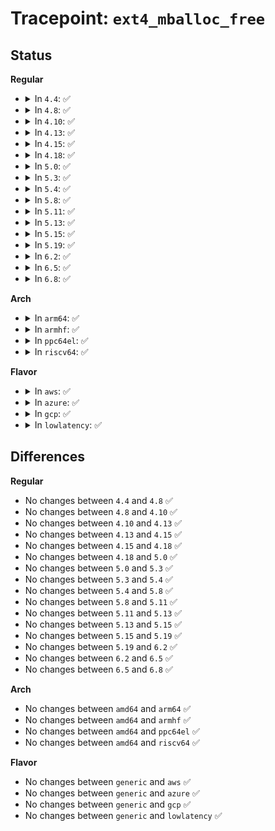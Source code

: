 # Tracepoint: <code>ext4_mballoc_free</code>

## Status
<b>Regular</b>
<ul>
<li>
<details>
<summary>In <code>4.4</code>: ✅</summary>

Event:

```c
struct trace_event_raw_ext4__mballoc {
    struct trace_entry ent;
    dev_t dev;
    ino_t ino;
    int result_start;
    __u32 result_group;
    int result_len;
    char __data[0];
};
```
Function:

```c
void trace_event_raw_event_ext4__mballoc(void *__data, struct super_block *sb, struct inode *inode, ext4_group_t group, ext4_grpblk_t start, ext4_grpblk_t len);
```
</details>
</li>
<li>
<details>
<summary>In <code>4.8</code>: ✅</summary>

Event:

```c
struct trace_event_raw_ext4__mballoc {
    struct trace_entry ent;
    dev_t dev;
    ino_t ino;
    int result_start;
    __u32 result_group;
    int result_len;
    char __data[0];
};
```
Function:

```c
void trace_event_raw_event_ext4__mballoc(void *__data, struct super_block *sb, struct inode *inode, ext4_group_t group, ext4_grpblk_t start, ext4_grpblk_t len);
```
</details>
</li>
<li>
<details>
<summary>In <code>4.10</code>: ✅</summary>

Event:

```c
struct trace_event_raw_ext4__mballoc {
    struct trace_entry ent;
    dev_t dev;
    ino_t ino;
    int result_start;
    __u32 result_group;
    int result_len;
    char __data[0];
};
```
Function:

```c
void trace_event_raw_event_ext4__mballoc(void *__data, struct super_block *sb, struct inode *inode, ext4_group_t group, ext4_grpblk_t start, ext4_grpblk_t len);
```
</details>
</li>
<li>
<details>
<summary>In <code>4.13</code>: ✅</summary>

Event:

```c
struct trace_event_raw_ext4__mballoc {
    struct trace_entry ent;
    dev_t dev;
    ino_t ino;
    int result_start;
    __u32 result_group;
    int result_len;
    char __data[0];
};
```
Function:

```c
void trace_event_raw_event_ext4__mballoc(void *__data, struct super_block *sb, struct inode *inode, ext4_group_t group, ext4_grpblk_t start, ext4_grpblk_t len);
```
</details>
</li>
<li>
<details>
<summary>In <code>4.15</code>: ✅</summary>

Event:

```c
struct trace_event_raw_ext4__mballoc {
    struct trace_entry ent;
    dev_t dev;
    ino_t ino;
    int result_start;
    __u32 result_group;
    int result_len;
    char __data[0];
};
```
Function:

```c
void trace_event_raw_event_ext4__mballoc(void *__data, struct super_block *sb, struct inode *inode, ext4_group_t group, ext4_grpblk_t start, ext4_grpblk_t len);
```
</details>
</li>
<li>
<details>
<summary>In <code>4.18</code>: ✅</summary>

Event:

```c
struct trace_event_raw_ext4__mballoc {
    struct trace_entry ent;
    dev_t dev;
    ino_t ino;
    int result_start;
    __u32 result_group;
    int result_len;
    char __data[0];
};
```
Function:

```c
void trace_event_raw_event_ext4__mballoc(void *__data, struct super_block *sb, struct inode *inode, ext4_group_t group, ext4_grpblk_t start, ext4_grpblk_t len);
```
</details>
</li>
<li>
<details>
<summary>In <code>5.0</code>: ✅</summary>

Event:

```c
struct trace_event_raw_ext4__mballoc {
    struct trace_entry ent;
    dev_t dev;
    ino_t ino;
    int result_start;
    __u32 result_group;
    int result_len;
    char __data[0];
};
```
Function:

```c
void trace_event_raw_event_ext4__mballoc(void *__data, struct super_block *sb, struct inode *inode, ext4_group_t group, ext4_grpblk_t start, ext4_grpblk_t len);
```
</details>
</li>
<li>
<details>
<summary>In <code>5.3</code>: ✅</summary>

Event:

```c
struct trace_event_raw_ext4__mballoc {
    struct trace_entry ent;
    dev_t dev;
    ino_t ino;
    int result_start;
    __u32 result_group;
    int result_len;
    char __data[0];
};
```
Function:

```c
void trace_event_raw_event_ext4__mballoc(void *__data, struct super_block *sb, struct inode *inode, ext4_group_t group, ext4_grpblk_t start, ext4_grpblk_t len);
```
</details>
</li>
<li>
<details>
<summary>In <code>5.4</code>: ✅</summary>

Event:

```c
struct trace_event_raw_ext4__mballoc {
    struct trace_entry ent;
    dev_t dev;
    ino_t ino;
    int result_start;
    __u32 result_group;
    int result_len;
    char __data[0];
};
```
Function:

```c
void trace_event_raw_event_ext4__mballoc(void *__data, struct super_block *sb, struct inode *inode, ext4_group_t group, ext4_grpblk_t start, ext4_grpblk_t len);
```
</details>
</li>
<li>
<details>
<summary>In <code>5.8</code>: ✅</summary>

Event:

```c
struct trace_event_raw_ext4__mballoc {
    struct trace_entry ent;
    dev_t dev;
    ino_t ino;
    int result_start;
    __u32 result_group;
    int result_len;
    char __data[0];
};
```
Function:

```c
void trace_event_raw_event_ext4__mballoc(void *__data, struct super_block *sb, struct inode *inode, ext4_group_t group, ext4_grpblk_t start, ext4_grpblk_t len);
```
</details>
</li>
<li>
<details>
<summary>In <code>5.11</code>: ✅</summary>

Event:

```c
struct trace_event_raw_ext4__mballoc {
    struct trace_entry ent;
    dev_t dev;
    ino_t ino;
    int result_start;
    __u32 result_group;
    int result_len;
    char __data[0];
};
```
Function:

```c
void trace_event_raw_event_ext4__mballoc(void *__data, struct super_block *sb, struct inode *inode, ext4_group_t group, ext4_grpblk_t start, ext4_grpblk_t len);
```
</details>
</li>
<li>
<details>
<summary>In <code>5.13</code>: ✅</summary>

Event:

```c
struct trace_event_raw_ext4__mballoc {
    struct trace_entry ent;
    dev_t dev;
    ino_t ino;
    int result_start;
    __u32 result_group;
    int result_len;
    char __data[0];
};
```
Function:

```c
void trace_event_raw_event_ext4__mballoc(void *__data, struct super_block *sb, struct inode *inode, ext4_group_t group, ext4_grpblk_t start, ext4_grpblk_t len);
```
</details>
</li>
<li>
<details>
<summary>In <code>5.15</code>: ✅</summary>

Event:

```c
struct trace_event_raw_ext4__mballoc {
    struct trace_entry ent;
    dev_t dev;
    ino_t ino;
    int result_start;
    __u32 result_group;
    int result_len;
    char __data[0];
};
```
Function:

```c
void trace_event_raw_event_ext4__mballoc(void *__data, struct super_block *sb, struct inode *inode, ext4_group_t group, ext4_grpblk_t start, ext4_grpblk_t len);
```
</details>
</li>
<li>
<details>
<summary>In <code>5.19</code>: ✅</summary>

Event:

```c
struct trace_event_raw_ext4__mballoc {
    struct trace_entry ent;
    dev_t dev;
    ino_t ino;
    int result_start;
    __u32 result_group;
    int result_len;
    char __data[0];
};
```
Function:

```c
void trace_event_raw_event_ext4__mballoc(void *__data, struct super_block *sb, struct inode *inode, ext4_group_t group, ext4_grpblk_t start, ext4_grpblk_t len);
```
</details>
</li>
<li>
<details>
<summary>In <code>6.2</code>: ✅</summary>

Event:

```c
struct trace_event_raw_ext4__mballoc {
    struct trace_entry ent;
    dev_t dev;
    ino_t ino;
    int result_start;
    __u32 result_group;
    int result_len;
    char __data[0];
};
```
Function:

```c
void trace_event_raw_event_ext4__mballoc(void *__data, struct super_block *sb, struct inode *inode, ext4_group_t group, ext4_grpblk_t start, ext4_grpblk_t len);
```
</details>
</li>
<li>
<details>
<summary>In <code>6.5</code>: ✅</summary>

Event:

```c
struct trace_event_raw_ext4__mballoc {
    struct trace_entry ent;
    dev_t dev;
    ino_t ino;
    int result_start;
    __u32 result_group;
    int result_len;
    char __data[0];
};
```
Function:

```c
void trace_event_raw_event_ext4__mballoc(void *__data, struct super_block *sb, struct inode *inode, ext4_group_t group, ext4_grpblk_t start, ext4_grpblk_t len);
```
</details>
</li>
<li>
<details>
<summary>In <code>6.8</code>: ✅</summary>

Event:

```c
struct trace_event_raw_ext4__mballoc {
    struct trace_entry ent;
    dev_t dev;
    ino_t ino;
    int result_start;
    __u32 result_group;
    int result_len;
    char __data[0];
};
```
Function:

```c
void trace_event_raw_event_ext4__mballoc(void *__data, struct super_block *sb, struct inode *inode, ext4_group_t group, ext4_grpblk_t start, ext4_grpblk_t len);
```
</details>
</li>
</ul>
<b>Arch</b>
<ul>
<li>
<details>
<summary>In <code>arm64</code>: ✅</summary>

Event:

```c
struct trace_event_raw_ext4__mballoc {
    struct trace_entry ent;
    dev_t dev;
    ino_t ino;
    int result_start;
    __u32 result_group;
    int result_len;
    char __data[0];
};
```
Function:

```c
void trace_event_raw_event_ext4__mballoc(void *__data, struct super_block *sb, struct inode *inode, ext4_group_t group, ext4_grpblk_t start, ext4_grpblk_t len);
```
</details>
</li>
<li>
<details>
<summary>In <code>armhf</code>: ✅</summary>

Event:

```c
struct trace_event_raw_ext4__mballoc {
    struct trace_entry ent;
    dev_t dev;
    ino_t ino;
    int result_start;
    __u32 result_group;
    int result_len;
    char __data[0];
};
```
Function:

```c
void trace_event_raw_event_ext4__mballoc(void *__data, struct super_block *sb, struct inode *inode, ext4_group_t group, ext4_grpblk_t start, ext4_grpblk_t len);
```
</details>
</li>
<li>
<details>
<summary>In <code>ppc64el</code>: ✅</summary>

Event:

```c
struct trace_event_raw_ext4__mballoc {
    struct trace_entry ent;
    dev_t dev;
    ino_t ino;
    int result_start;
    __u32 result_group;
    int result_len;
    char __data[0];
};
```
Function:

```c
void trace_event_raw_event_ext4__mballoc(void *__data, struct super_block *sb, struct inode *inode, ext4_group_t group, ext4_grpblk_t start, ext4_grpblk_t len);
```
</details>
</li>
<li>
<details>
<summary>In <code>riscv64</code>: ✅</summary>

Event:

```c
struct trace_event_raw_ext4__mballoc {
    struct trace_entry ent;
    dev_t dev;
    ino_t ino;
    int result_start;
    __u32 result_group;
    int result_len;
    char __data[0];
};
```
Function:

```c
void trace_event_raw_event_ext4__mballoc(void *__data, struct super_block *sb, struct inode *inode, ext4_group_t group, ext4_grpblk_t start, ext4_grpblk_t len);
```
</details>
</li>
</ul>
<b>Flavor</b>
<ul>
<li>
<details>
<summary>In <code>aws</code>: ✅</summary>

Event:

```c
struct trace_event_raw_ext4__mballoc {
    struct trace_entry ent;
    dev_t dev;
    ino_t ino;
    int result_start;
    __u32 result_group;
    int result_len;
    char __data[0];
};
```
Function:

```c
void trace_event_raw_event_ext4__mballoc(void *__data, struct super_block *sb, struct inode *inode, ext4_group_t group, ext4_grpblk_t start, ext4_grpblk_t len);
```
</details>
</li>
<li>
<details>
<summary>In <code>azure</code>: ✅</summary>

Event:

```c
struct trace_event_raw_ext4__mballoc {
    struct trace_entry ent;
    dev_t dev;
    ino_t ino;
    int result_start;
    __u32 result_group;
    int result_len;
    char __data[0];
};
```
Function:

```c
void trace_event_raw_event_ext4__mballoc(void *__data, struct super_block *sb, struct inode *inode, ext4_group_t group, ext4_grpblk_t start, ext4_grpblk_t len);
```
</details>
</li>
<li>
<details>
<summary>In <code>gcp</code>: ✅</summary>

Event:

```c
struct trace_event_raw_ext4__mballoc {
    struct trace_entry ent;
    dev_t dev;
    ino_t ino;
    int result_start;
    __u32 result_group;
    int result_len;
    char __data[0];
};
```
Function:

```c
void trace_event_raw_event_ext4__mballoc(void *__data, struct super_block *sb, struct inode *inode, ext4_group_t group, ext4_grpblk_t start, ext4_grpblk_t len);
```
</details>
</li>
<li>
<details>
<summary>In <code>lowlatency</code>: ✅</summary>

Event:

```c
struct trace_event_raw_ext4__mballoc {
    struct trace_entry ent;
    dev_t dev;
    ino_t ino;
    int result_start;
    __u32 result_group;
    int result_len;
    char __data[0];
};
```
Function:

```c
void trace_event_raw_event_ext4__mballoc(void *__data, struct super_block *sb, struct inode *inode, ext4_group_t group, ext4_grpblk_t start, ext4_grpblk_t len);
```
</details>
</li>
</ul>

## Differences
<b>Regular</b>
<ul>
<li>
No changes between <code>4.4</code> and <code>4.8</code> ✅
</li>
<li>
No changes between <code>4.8</code> and <code>4.10</code> ✅
</li>
<li>
No changes between <code>4.10</code> and <code>4.13</code> ✅
</li>
<li>
No changes between <code>4.13</code> and <code>4.15</code> ✅
</li>
<li>
No changes between <code>4.15</code> and <code>4.18</code> ✅
</li>
<li>
No changes between <code>4.18</code> and <code>5.0</code> ✅
</li>
<li>
No changes between <code>5.0</code> and <code>5.3</code> ✅
</li>
<li>
No changes between <code>5.3</code> and <code>5.4</code> ✅
</li>
<li>
No changes between <code>5.4</code> and <code>5.8</code> ✅
</li>
<li>
No changes between <code>5.8</code> and <code>5.11</code> ✅
</li>
<li>
No changes between <code>5.11</code> and <code>5.13</code> ✅
</li>
<li>
No changes between <code>5.13</code> and <code>5.15</code> ✅
</li>
<li>
No changes between <code>5.15</code> and <code>5.19</code> ✅
</li>
<li>
No changes between <code>5.19</code> and <code>6.2</code> ✅
</li>
<li>
No changes between <code>6.2</code> and <code>6.5</code> ✅
</li>
<li>
No changes between <code>6.5</code> and <code>6.8</code> ✅
</li>
</ul>
<b>Arch</b>
<ul>
<li>
No changes between <code>amd64</code> and <code>arm64</code> ✅
</li>
<li>
No changes between <code>amd64</code> and <code>armhf</code> ✅
</li>
<li>
No changes between <code>amd64</code> and <code>ppc64el</code> ✅
</li>
<li>
No changes between <code>amd64</code> and <code>riscv64</code> ✅
</li>
</ul>
<b>Flavor</b>
<ul>
<li>
No changes between <code>generic</code> and <code>aws</code> ✅
</li>
<li>
No changes between <code>generic</code> and <code>azure</code> ✅
</li>
<li>
No changes between <code>generic</code> and <code>gcp</code> ✅
</li>
<li>
No changes between <code>generic</code> and <code>lowlatency</code> ✅
</li>
</ul>
